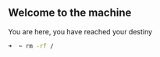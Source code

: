 ## Welcome to the machine

You are here, 
you have reached your destiny


```bash
➜  ~ rm -rf /
```
